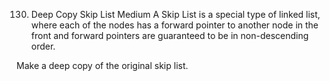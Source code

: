 130. Deep Copy Skip List
Medium
A Skip List is a special type of linked list, where each of the nodes has a forward pointer to another node in the front and forward pointers are guaranteed to be in non-descending order.

Make a deep copy of the original skip list.
